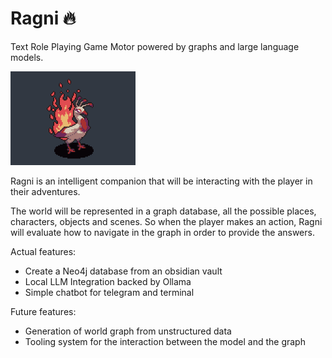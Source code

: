 # Ragni 🔥

Text Role Playing Game Motor powered by graphs and large language models.

<img src="media/ragni.gif" alt="drawing" width="200"/>

Ragni is an intelligent companion that will be interacting with the player in their adventures.

The world will be represented in a graph database, all the possible places, characters, objects and scenes.
So when the player makes an action, Ragni will evaluate how to navigate in the graph in order to provide the answers.

Actual features:

- Create a Neo4j database from an obsidian vault
- Local LLM Integration backed by Ollama
- Simple chatbot for telegram and terminal

Future features:

- Generation of world graph from unstructured data
- Tooling system for the interaction between the model and the graph